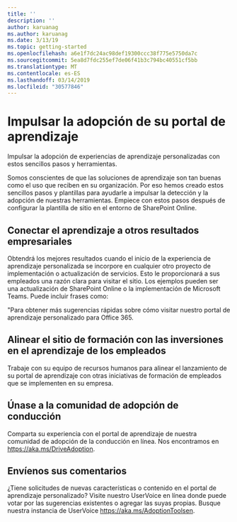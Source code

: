 ```yaml
---
title: ''
description: ''
author: karuanag
ms.author: karuanag
ms.date: 3/13/19
ms.topic: getting-started
ms.openlocfilehash: a6e1f7dc24ac98def19300ccc38f775e5750da7c
ms.sourcegitcommit: 5ea8d7fdc255ef7de06f41b3c794bc40551cf5bb
ms.translationtype: MT
ms.contentlocale: es-ES
ms.lasthandoff: 03/14/2019
ms.locfileid: "30577846"
---
```

# <a name="drive-adoption-of-your-learning-portal"></a>Impulsar la adopción de su portal de aprendizaje

Impulsar la adopción de experiencias de aprendizaje personalizadas con estos sencillos pasos y herramientas. 

Somos conscientes de que las soluciones de aprendizaje son tan buenas como el uso que reciben en su organización. Por eso hemos creado estos sencillos pasos y plantillas para ayudarle a impulsar la detección y la adopción de nuestras herramientas. Empiece con estos pasos después de configurar la plantilla de sitio en el entorno de SharePoint Online.

## <a name="connect-learning-to-other-business-outcomes"></a>Conectar el aprendizaje a otros resultados empresariales
Obtendrá los mejores resultados cuando el inicio de la experiencia de aprendizaje personalizada se incorpore en cualquier otro proyecto de implementación o actualización de servicios.  Esto le proporcionará a sus empleados una razón clara para visitar el sitio.  Los ejemplos pueden ser una actualización de SharePoint Online o la implementación de Microsoft Teams.  Puede incluir frases como:

"Para obtener más sugerencias rápidas sobre <Insert service name here> cómo visitar nuestro portal de aprendizaje personalizado para Office 365. 

## <a name="align-the-training-site-to-investments-in-your-employee-learning"></a>Alinear el sitio de formación con las inversiones en el aprendizaje de los empleados 

Trabaje con su equipo de recursos humanos para alinear el lanzamiento de su portal de aprendizaje con otras iniciativas de formación de empleados que se implementen en su empresa. 

## <a name="join-the-driving-adoption-community"></a>Únase a la comunidad de adopción de conducción

Comparta su experiencia con el portal de aprendizaje de nuestra comunidad de adopción de la conducción en línea.  Nos encontramos en https://aka.ms/DriveAdoption.

## <a name="give-us-feedback"></a>Envíenos sus comentarios

¿Tiene solicitudes de nuevas características o contenido en el portal de aprendizaje personalizado?  Visite nuestro UserVoice en línea donde puede votar por las sugerencias existentes o agregar las suyas propias.  Busque nuestra instancia de UserVoice https://aka.ms/AdoptionToolsen.
